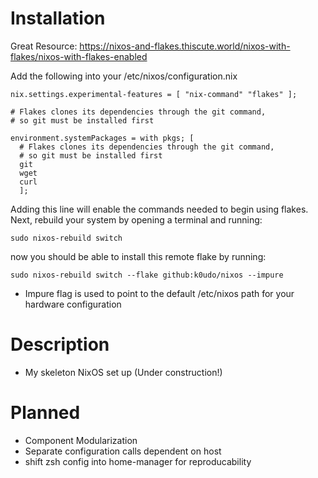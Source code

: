 # Installation
Great Resource: https://nixos-and-flakes.thiscute.world/nixos-with-flakes/nixos-with-flakes-enabled 

Add the following into your /etc/nixos/configuration.nix
```
nix.settings.experimental-features = [ "nix-command" "flakes" ];

# Flakes clones its dependencies through the git command,
# so git must be installed first

environment.systemPackages = with pkgs; [
  # Flakes clones its dependencies through the git command,
  # so git must be installed first
  git
  wget
  curl
  ];
```
Adding this line will enable the commands needed to begin using flakes. Next, rebuild your system by opening a terminal and running:
```
sudo nixos-rebuild switch
```
now you should be able to install this remote flake by running:
```
sudo nixos-rebuild switch --flake github:k0udo/nixos --impure
```
  - Impure flag is used to point to the default /etc/nixos path for your hardware configuration 

# Description
- My skeleton NixOS set up (Under construction!)

# Planned
- Component Modularization
- Separate configuration calls dependent on host
- shift zsh config into home-manager for reproducability  

